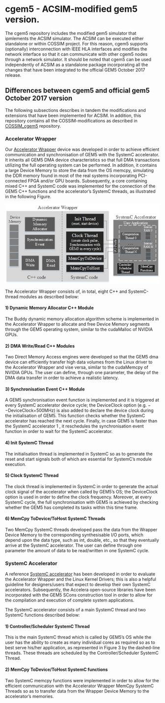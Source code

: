 # cgem5 - ACSIM-modified gem5 version. 

The cgem5 repository includes the modified gem5 simulator that ipmlements the ACSIM simulator. The ACSIM can be executed either standalone or within COSSIM project. For this reason, cgem5 supports (optionally) interconnection with IEEE HLA interfaces and modifies the network interface so that it can communicate with other cgem5 nodes through a network simulator. It should be noted that cgem5 can be used independently of ACSIM as a standalone package incorporating all the changes that have been integrated to the official GEM5 October 2017 release.

## Differences between cgem5 and official gem5 October 2017 version
The following subsections describes in tandem the modifications and extensions that have been implemented for ACSIM. In addition, this repository contains all the COSSIM-modifications as described in [COSSIM_cgem5](https://github.com/H2020-COSSIM/cgem5) repository.

### Accelerator Wrapper
Our [Accelerator Wrapper](src/dev/arm/SystemC_Accelerator/dev0/AccelDevice0.cc) device was developed in order to achieve efficient communication and synchronisation of GEM5 with the SystemC accelerator. It inherits all GEM5 DMA device characteristics so that full DMA transactions utilizing the full operating system can be performed. In addition, it contains a large Device Memory to store the data from the OS memcpy, simulating the DDR memory found in most of the real systems incorporating PCI-connected FPGA and/or GPU boards. Subsequently, a core containing mixed C++ and SystemC code was implemented for the connection of the GEM5 C++ functions and the accelerator’s SystemC threads, as illustrated in the following Figure.


<p align="center">
  <img src="https://github.com/ntampouratzis/ACSIM/blob/master/cgem5/ACSIM_Figure.png" />
</p>

The Accelerator Wrapper consists of, in total, eight C++ and SystemC-thread modules as described below:

#### 1) Dynamic Memory Allocator C++ Module 
The Buddy dynamic memory allocation algorithm scheme is implemented in the Accelerator Wrapper to allocate and free Device Memory segments through the GEM5 operating system, similar to the cudaMalloc of NVIDIA GPUs.

#### 2) DMA Write/Read C++ Modules 
Two Direct Memory Access engines were developed so that the GEM5 dma device can efficiently transfer high data volumes from the Linux driver to the Accelerator Wrapper and vise versa, similar to the cudaMemcpy of NVIDIA GPUs. The user can define, through
one parameter, the delay of the DMA data transfer in order to achieve a realistic latency.

#### 3) Synchronisation Event C++ Module 
A GEM5 synchronisation event function is implemented and it is triggered at every SystemC accelerator device cycle; the DeviceClock option (e.g. −−DeviceClock=500MHz) is also added to declare the device clock during the initialisation of GEM5.
This function checks whether the SystemC accelerator has reached the next cycle. Finally, in case GEM5 is faster than the SystemC accelerator 1 , it reschedules the synchronisation event function in order to wait for the SystemC accelerator.

#### 4) Init SystemC Thread 
The initialisation thread is implemented in SystemC so as to generate the reset and start signals both of which are essential for SystemC’s module execution. 

#### 5) Clock SystemC Thread 
The clock thread is implemented in SystemC in order to generate the actual clock signal of the accelerator when called by GEM5’s OS; the DeviceClock option is used in order to define the clock frequency. Moreover, at every SystemC cycle, the full   synchronisation with GEM5 is achieved by checking whether the GEM5 has completed its tasks within this time frame.

#### 6) MemCpy ToDevice/ToHost SystemC Threads 
Two MemCpy SystemC threads developed pass the data from the Wrapper Device Memory to the corresponding synthesisable I/O ports, which depend upon the data type, such as int, double, etc., so that they eventually arrive at the SystemC accelerator. The
user can define through one parameter the amount of data to be read/written in one SystemC cycle.


### SystemC Accelerator
A reference [SystemC accelerator](src/dev/arm/SystemC_Accelerator/dev0/SystemCDevice0.cc) has been developed in order to evaluate the Accelerator Wrapper and the Linux Kernel Drivers; this is also a helpful guideline for designers/users that expect to develop their own SystemC accelerators. Subsequently, the Accelera open-source libraries have been incorporated with the GEM5 SCons construction tool in order to allow for the compilation and execution of complete system applications. 

The SystemC accelerator consists of a main SystemC thread and two SystemC functions described below:

#### 1) Controller/Scheduler SystemC Thread 
This is the main SystemC thread which is called by GEM5’s OS while the user has the ability to create as many individual cores as required so as to best serve his/her application, as represented in Figure 3 by the dashed-line threads. These threads are scheduled by the Controller/Scheduler SystemC Thread.

#### 2) MemCpy ToDevice/ToHost SystemC functions 
Two SystemC memcpy functions were implemented in order to allow for the efficient communication with the Accelerator Wrapper MemCpy SystemC Threads so as to transfer data from the Wrapper Device Memory to the accelerator’s memories.
